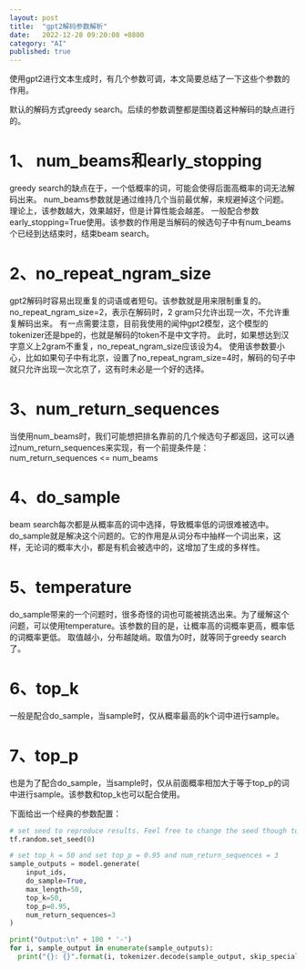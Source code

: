 ```yaml
---
layout: post
title:  "gpt2解码参数解析"
date:   2022-12-28 09:20:08 +0800
category: "AI"
published: true
---
```


使用gpt2进行文本生成时，有几个参数可调，本文简要总结了一下这些个参数的作用。

<!--more-->
默认的解码方式greedy search。后续的参数调整都是围绕着这种解码的缺点进行的。

# 1、 num_beams和early_stopping
greedy search的缺点在于，一个低概率的词，可能会使得后面高概率的词无法解码出来。
num_beams参数就是通过维持几个当前最优解，来规避掉这个问题。
理论上，该参数越大，效果越好，但是计算性能会越差。
一般配合参数early_stopping=True使用。该参数的作用是当解码的候选句子中有num_beams个已经到达结束时，结束beam search。

# 2、no_repeat_ngram_size
gpt2解码时容易出现重复的词语或者短句。该参数就是用来限制重复的。
no_repeat_ngram_size=2，表示在解码时，2 gram只允许出现一次，不允许重复解码出来。
有一点需要注意，目前我使用的闻仲gpt2模型，这个模型的tokenizer还是bpe的，也就是解码的token不是中文字符。
此时，如果想达到汉字意义上2gram不重复，no_repeat_ngram_size应该设为4。
使用该参数要小心，比如如果句子中有北京，设置了no_repeat_ngram_size=4时，解码的句子中就只允许出现一次北京了，这有时未必是一个好的选择。

# 3、num_return_sequences
当使用num_beams时，我们可能想把排名靠前的几个候选句子都返回，这可以通过num_return_sequences来实现，有一个前提条件是：
num_return_sequences <= num_beams

# 4、do_sample
beam search每次都是从概率高的词中选择，导致概率低的词很难被选中。do_sample就是解决这个问题的。它的作用是从词分布中抽样一个词出来，这样，无论词的概率大小，都是有机会被选中的，这增加了生成的多样性。

# 5、temperature
do_sample带来的一个问题时，很多奇怪的词也可能被挑选出来。为了缓解这个问题，可以使用temperature。该参数的目的是，让概率高的词概率更高，概率低的词概率更低。
取值越小，分布越陡峭。取值为0时，就等同于greedy search了。

# 6、top_k
一般是配合do_sample，当sample时，仅从概率最高的k个词中进行sample。
# 7、top_p
也是为了配合do_sample，当sample时，仅从前面概率相加大于等于top_p的词中进行sample。该参数和top_k也可以配合使用。

下面给出一个经典的参数配置：
```python
# set seed to reproduce results. Feel free to change the seed though to get different results
tf.random.set_seed(0)

# set top_k = 50 and set top_p = 0.95 and num_return_sequences = 3
sample_outputs = model.generate(
    input_ids,
    do_sample=True, 
    max_length=50, 
    top_k=50, 
    top_p=0.95, 
    num_return_sequences=3
)

print("Output:\n" + 100 * '-')
for i, sample_output in enumerate(sample_outputs):
  print("{}: {}".format(i, tokenizer.decode(sample_output, skip_special_tokens=True)))

```


